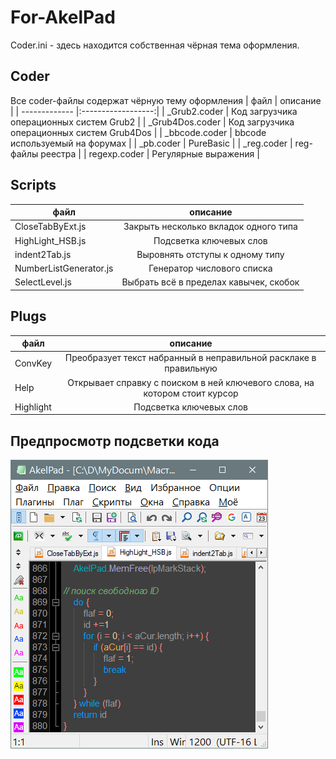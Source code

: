 # For-AkelPad
  
Coder.ini - здесь находится собственная чёрная тема оформления.

## Coder
Все coder-файлы содержат чёрную тему оформления
| файл       | описание |
| ------------- |:------------------:|
| _Grub2.coder | Код загрузчика операционных систем Grub2 |
| _Grub4Dos.coder | Код загрузчика операционных систем Grub4Dos |
| _bbcode.coder | bbcode используемый на форумах |
| _pb.coder | PureBasic |
| _reg.coder | reg-файлы реестра |
| regexp.coder | Регулярные выражения |


## Scripts
| файл       | описание |
| ------------- |:------------------:|
| CloseTabByExt.js | Закрыть несколько вкладок одного типа |
| HighLight_HSB.js | Подсветка ключевых слов |
| indent2Tab.js | Выровнять отступы к одному типу |
| NumberListGenerator.js | Генератор числового списка |
| SelectLevel.js | Выбрать всё в пределах кавычек, скобок |


## Plugs
| файл       | описание |
| ------------- |:------------------:|
| ConvKey | Преобразует текст набранный в неправильной расклаке в правильную |
| Help | Открывает справку с поиском в ней ключевого слова, на котором стоит курсор |
| Highlight | Подсветка ключевых слов |
  
## Предпросмотр подсветки кода
![alt-текст](https://github.com/azjio/For-AkelPad/blob/main/AkelPad_Color1.png "Предпросмотр подсветки кода")
